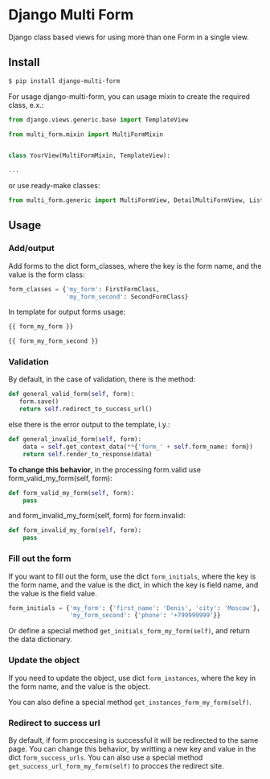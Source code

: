 # Django Multi Form

Django class based views for using more than one Form in a single view.

## Install
```bash
$ pip install django-multi-form
```

For usage django-multi-form, you can usage mixin to create the required class, e.x.:

```python
from django.views.generic.base import TemplateView

from multi_form.mixin import MultiFormMixin


class YourView(MultiFormMixin, TemplateView):

...

```

or use ready-make classes:

```python
from multi_form.generic import MultiFormView, DetailMultiFormView, ListMultiFormView
```

## Usage

### Add/output

Add forms to the dict form_classes, where the key is the form name, and the value is the form class:

```python
form_classes = {'my_form': FirstFormClass,
                'my_form_second': SecondFormClass}
```

In template for output forms usage:

```bash
{{ form_my_form }}

{{ form_my_form_second }}

```

### Validation

By default, in the case of validation, there is the method:

 ```python
def general_valid_form(self, form):
    form.save()
    return self.redirect_to_success_url()
 ```

else there is the error output to the template, i.y.:

```python
def general_invalid_form(self, form):
    data = self.get_context_data(**{'form_' + self.form_name: form})
    return self.render_to_response(data)
```
**To change this behavior**, in the processing form.valid use form_valid_my_form(self, form):

```python
def form_valid_my_form(self, form):
    pass
```

and form_invalid_my_form(self, form) for form.invalid:

```python
def form_invalid_my_form(self, form):
    pass
```

### Fill out the form

If you want to fill out the form, use the dict ```form_initials```, where the key is the form name,
and the value is the dict, in which the key is field name, and the value is the field value.

```python
form_initials = {'my_form': {'first_name': 'Denis', 'city': 'Moscow'},
                 'my_form_second': {'phone': '+799999999'}}
```

Or define a special method ```get_initials_form_my_form(self)```, and return the data dictionary.

### Update the object

If you need to update the object, use dict ```form_instances```, where the key in the form name,
and the value is the object.

You can also define a special method ```get_instances_form_my_form(self)```.

### Redirect to success url

By default, if form proccesing is successful it will be redirected to the same page.
You can change this behavior, by writting a new key and value in the dict ```form_success_urls```.
You can also use a special method ```get_success_url_form_my_form(self)``` to procces the redirect site.
